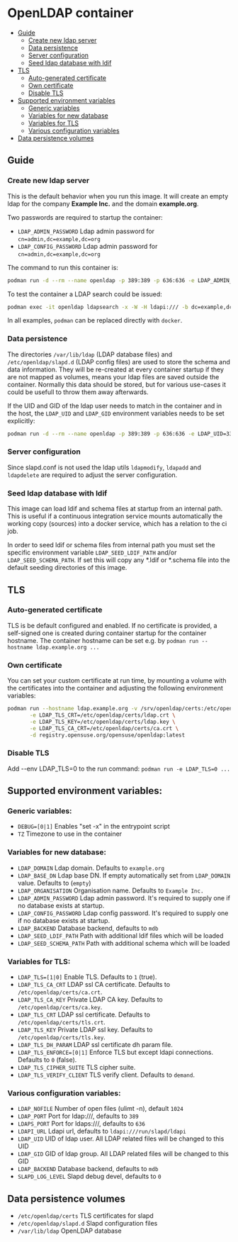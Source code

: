 # OpenLDAP container

- [Guide](#guide)
  - [Create new ldap server](#create-new-ldap-server)
  - [Data persistence](#data-persistence)
  - [Server configuration](#server-configuration)
  - [Seed ldap database with ldif](#seed-ldap-database-with-ldif)
- [TLS](#tls)
  - [Auto-generated certificate](#auto-generated-certificate)
  - [Own certificate](#own-certificate)
  - [Disable TLS](#disable-tls)
- [Supported environment variables](#supported-environment-variables)
  - [Generic variables](#generic-variables)
  - [Variables for new database](#variables-for-new-database)
  - [Variables for TLS](#variables-for-tls)
  - [Various configuration variables](#various-configuration-variables)
- [Data persistence volumes](#data-persistence-volumes)

## Guide

### Create new ldap server

This is the default behavior when you run this image.
It will create an empty ldap for the company **Example Inc.** and the domain **example.org**.

Two passwords are required to startup the container:

  - `LDAP_ADMIN_PASSWORD` Ldap admin password for `cn=admin,dc=example,dc=org`
  - `LDAP_CONFIG_PASSWORD` Ldap admin password for `cn=admin,dc=example,dc=org`

The command to run this container is:

```sh
podman run -d --rm --name openldap -p 389:389 -p 636:636 -e LDAP_ADMIN_PASSWORD="admin" -e LDAP_CONFIG_PASSWORD="config" registry.opensuse.org/opensuse/openldap
```

To test the container a LDAP search could be issued:

```sh
podman exec -it openldap ldapsearch -x -W -H ldapi:/// -b dc=example,dc=org -D "cn=admin,dc=example,dc=org"
```

In all examples, `podman` can be replaced directly with `docker`.

### Data persistence

The directories `/var/lib/ldap` (LDAP database files) and
`/etc/openldap/slapd.d` (LDAP config files) are used to store the schema and
data information. They will be re-created at every container startup if they
are not mapped as volumes, means your ldap files are saved outside the
container. Normally this data should be stored, but for various use-cases it
could be usefull to throw them away afterwards.

If the UID and GID of the ldap user needs to match in the container and in the
host, the `LDAP_UID` and `LDAP_GID` environment variables needs to be set
explicitly:

```sh
podman run -d --rm --name openldap -p 389:389 -p 636:636 -e LDAP_UID=333 -e LDAP_GID=333 -e LDAP_ADMIN_PASSWORD="admin" -e LDAP_CONFIG_PASSWORD="config" registry.opensuse.org/opensuse/openldap
```

### Server configuration

Since slapd.conf is not used the ldap utils `ldapmodify`, `ldapadd` and
`ldapdelete` are required to adjust the server configuration.

### Seed ldap database with ldif

This image can load ldif and schema files at startup from an internal
path. This is useful if a continuous integration service mounts automatically
the working copy (sources) into a docker service, which has a relation to the
ci job.

In order to seed ldif or schema files from internal path you must set the
specific environment variable `LDAP_SEED_LDIF_PATH` and/or
`LDAP_SEED_SCHEMA_PATH`. If set this will copy any *.ldif or *.schema file
into the default seeding directories of this image.

## TLS
### Auto-generated certificate

TLS is be default configured and enabled. If no certificate is provided, a
self-signed one is created during container startup for the container
hostname. The container hostname can be set e.g. by
`podman run --hostname ldap.example.org ...`

### Own certificate

You can set your custom certificate at run time, by mounting a volume with the
certificates into the container and adjusting the following environment variables:

```sh
podman run --hostname ldap.example.org -v /srv/openldap/certs:/etc/openldap/certs:Z \
       -e LDAP_TLS_CRT=/etc/openldap/certs/ldap.crt \
       -e LDAP_TLS_KEY=/etc/openldap/certs/ldap.key \
       -e LDAP_TLS_CA_CRT=/etc/openldap/certs/ca.crt \
       -d registry.opensuse.org/opensuse/openldap:latest
```

### Disable TLS

Add --env LDAP_TLS=0 to the run command: `podman run -e LDAP_TLS=0 ...`

## Supported environment variables:
### Generic variables:
- `DEBUG=[0|1]`	Enables "set -x" in the entrypoint script
- `TZ`			Timezone to use in the container

### Variables for new database:
- `LDAP_DOMAIN`		Ldap domain. Defaults to `example.org`
- `LDAP_BASE_DN`	Ldap base DN. If empty automatically set from `LDAP_DOMAIN` value. Defaults to (`empty`)
- `LDAP_ORGANISATION`	Organisation name. Defaults to `Example Inc.`
- `LDAP_ADMIN_PASSWORD`	Ldap admin password. It's required to supply one if no database exists at startup.
- `LDAP_CONFIG_PASSWORD`	Ldap config password. It's required to supply one if no database exists at startup.
- `LDAP_BACKEND`	Database backend, defaults to `mdb`
- `LDAP_SEED_LDIF_PATH` Path with additional ldif files which will be loaded
- `LDAP_SEED_SCHEMA_PATH`	Path with additional schema which will be loaded

### Variables for TLS:
- `LDAP_TLS=[1|0]`	Enable TLS. Defaults to `1` (true).
- `LDAP_TLS_CA_CRT`	LDAP ssl CA certificate. Defaults to `/etc/openldap/certs/ca.crt`.
- `LDAP_TLS_CA_KEY`	Private LDAP CA key. Defaults to `/etc/openldap/certs/ca.key`.
- `LDAP_TLS_CRT`	LDAP ssl certificate. Defaults to `/etc/openldap/certs/tls.crt`.
- `LDAP_TLS_KEY`	Private LDAP ssl key. Defaults to `/etc/openldap/certs/tls.key`.
- `LDAP_TLS_DH_PARAM`	LDAP ssl certificate dh param file.
- `LDAP_TLS_ENFORCE=[0|1]`   Enforce TLS but except ldapi connections. Defaults to `0` (false).
- `LDAP_TLS_CIPHER_SUITE`    TLS cipher suite.
- `LDAP_TLS_VERIFY_CLIENT`   TLS verify client. Defaults to `demand`.

### Various configuration variables:
- `LDAP_NOFILE` 	Number of open files (ulimt -n), default `1024`
- `LDAP_PORT`   	Port for ldap:///, defaults to `389`
- `LDAPS_PORT`		Port for ldaps:///, defaults to `636`
- `LDAPI_URL`		Ldapi url, defaults to `ldapi:///run/slapd/ldapi`
- `LDAP_UID`            UID of ldap user. All LDAP related files will be changed to this UID
- `LDAP_GID`		GID of ldap group. All LDAP related files will be changed to this GID
- `LDAP_BACKEND`	Database backend, defaults to `mdb`
- `SLAPD_LOG_LEVEL`     Slapd debug devel, defaults to `0`

## Data persistence volumes
- `/etc/openldap/certs`		TLS certificates for slapd
- `/etc/openldap/slapd.d`	Slapd configuration files
- `/var/lib/ldap`		OpenLDAP database
